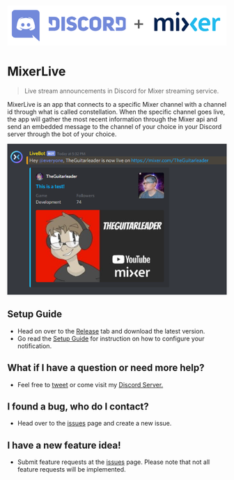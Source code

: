 ![](banner.png)

# MixerLive
> Live stream announcements in Discord for Mixer streaming service.

MixerLive is an app that connects to a specific Mixer channel with a channel id through what is 
called constellation. When the specific channel goes live, the app will gather the most recent 
information through the Mixer api and send an embedded message to the channel of your choice 
in your Discord server through the bot of your choice. 

![](example.png)

## Setup Guide
* Head on over to the [Release](https://github.com/TheGuitarleader/MixerLive/releases) tab and download the latest version.
* Go read the [Setup Guide](https://github.com/TheGuitarleader/MixerLive/wiki/Setup-Guide) for instruction on how to configure your notification.

## What if I have a question or need more help?
* Feel free to [tweet](https://twitter.com/theguitarleader) or come visit my [Discord Server.](https://discord.gg/KDFzHGK)


## I found a bug, who do I contact?
* Head over to the [issues](https://github.com/TheGuitarleader/MixerLive/issues) page and create a new issue.


## I have a new feature idea!
* Submit feature requests at the [issues](https://github.com/TheGuitarleader/MixerLive/issues) page. Please note that not all feature requests will be implemented.
